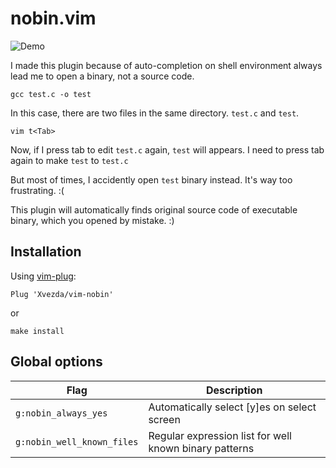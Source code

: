 # nobin.vim

![Demo](https://gist.githubusercontent.com/Xvezda/ee6613c4ae2ce743b445f2cfc6e837b2/raw/17ceb993c092c12207d0a0f12a62ad763723af61/vim-nobin.gif)

I made this plugin because of auto-completion on shell environment always lead me to open a binary, not a source code.

`gcc test.c -o test`

In this case, there are two files in the same directory. `test.c` and `test`.

`vim t<Tab>`

Now, if I press tab to edit `test.c` again, `test` will appears.
I need to press tab again to make `test` to `test.c`

But most of times, I accidently open `test` binary instead.
It's way too frustrating. :(

This plugin will automatically finds original source code of executable binary, which you opened by mistake. :)

## Installation

Using [vim-plug](https://github.com/junegunn/vim-plug):

`Plug 'Xvezda/vim-nobin'`

or

`make install`


## Global options

| Flag                     | Description                                              |
|--------------------------|----------------------------------------------------------|
| `g:nobin_always_yes`       | Automatically select [y]es on select screen            |
| `g:nobin_well_known_files` | Regular expression list for well known binary patterns |
